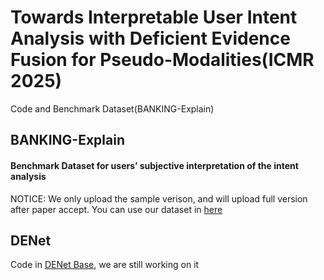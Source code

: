 # Towards Interpretable User Intent Analysis with Deficient Evidence Fusion for Pseudo-Modalities(ICMR 2025)
Code and Benchmark Dataset(BANKING-Explain)

## BANKING-Explain
#### Benchmark Dataset for users’ subjective interpretation of the intent analysis
NOTICE: We only upload the sample verison, and will upload full version after paper accept. 
You can use our dataset in [here](https://github.com/yuanxiaoheben/DENet/tree/main/BANKING-Explain)
## DENet
Code in [DENet Base](https://github.com/yuanxiaoheben/DENet/tree/main/denet_base), we are still working on it


